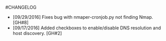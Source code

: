 #CHANGELOG
* [09/29/2016] Fixes bug with nmaper-cronjob.py not finding Nmap. [GH#8]
* [09/17/2016] Added checkboxes to enable/disable DNS resolution and host discovery. [GH#2]
